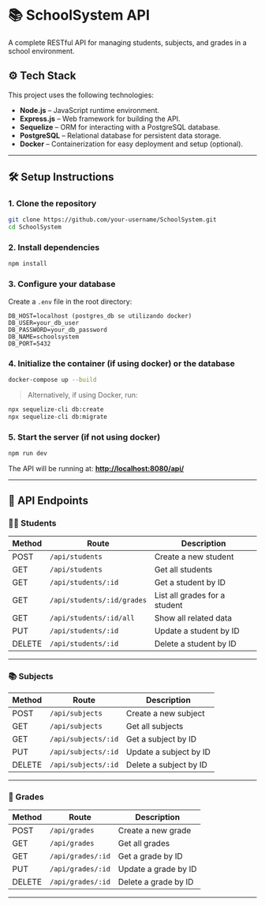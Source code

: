 
# 📚 SchoolSystem API

A complete RESTful API for managing students, subjects, and grades in a school environment.

## ⚙️ Tech Stack

This project uses the following technologies:

- **Node.js** – JavaScript runtime environment.
- **Express.js** – Web framework for building the API.
- **Sequelize** – ORM for interacting with a PostgreSQL database.
- **PostgreSQL** – Relational database for persistent data storage.
- **Docker** – Containerization for easy deployment and setup (optional).

---

## 🛠️ Setup Instructions

### 1. Clone the repository

```bash
git clone https://github.com/your-username/SchoolSystem.git
cd SchoolSystem
````

### 2. Install dependencies

```bash
npm install
```

### 3. Configure your database

Create a `.env` file in the root directory:

```env
DB_HOST=localhost (postgres_db se utilizando docker)
DB_USER=your_db_user
DB_PASSWORD=your_db_password
DB_NAME=schoolsystem
DB_PORT=5432
```

### 4. Initialize the container (if using docker) or the database

```bash
docker-compose up --build
```

> Alternatively, if using Docker, run:

```bash
npx sequelize-cli db:create
npx sequelize-cli db:migrate
```

### 5. Start the server (if not using docker)

```bash
npm run dev
```

The API will be running at:
**[http://localhost:8080/api/](http://localhost:8080/api/)**

---
## 📡 API Endpoints

### 🧑‍🎓 Students

| Method | Route                         | Description                                |
|--------|-------------------------------|--------------------------------------------|
| POST   | `/api/students`               | Create a new student                       |
| GET    | `/api/students`               | Get all students                           |
| GET    | `/api/students/:id`           | Get a student by ID                        |
| GET    | `/api/students/:id/grades`    | List all grades for a student              |
| GET    | `/api/students/:id/all`       | Show all related data                      |
| PUT    | `/api/students/:id`           | Update a student by ID                     |
| DELETE | `/api/students/:id`           | Delete a student by ID                     |

---

### 📚 Subjects

| Method | Route                       | Description              |
|--------|-----------------------------|--------------------------|
| POST   | `/api/subjects`             | Create a new subject     |
| GET    | `/api/subjects`             | Get all subjects         |
| GET    | `/api/subjects/:id`         | Get a subject by ID      |
| PUT    | `/api/subjects/:id`         | Update a subject by ID   |
| DELETE | `/api/subjects/:id`         | Delete a subject by ID   |

---

### 📝 Grades

| Method | Route                    | Description              |
|--------|--------------------------|--------------------------|
| POST   | `/api/grades`            | Create a new grade       |
| GET    | `/api/grades`            | Get all grades           |
| GET    | `/api/grades/:id`        | Get a grade by ID        |
| PUT    | `/api/grades/:id`        | Update a grade by ID     |
| DELETE | `/api/grades/:id`        | Delete a grade by ID     |

---
